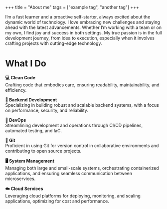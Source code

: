 +++
title = "About me"
tags = ["example tag", "another tag"]
+++

I’m a fast learner and a proactive self-starter, always excited about the dynamic world of technology. I love embracing new challenges and staying ahead with the latest advancements. Whether I’m working with a team or on my own, I find joy and success in both settings. My true passion is in the full development journey, from idea to execution, especially when it involves crafting projects with cutting-edge technology.

# What I Do

**💻 Clean Code**  
Crafting code that embodies care, ensuring readability, maintainability, and efficiency.

**🔧 Backend Development**  
Specializing in building robust and scalable backend systems, with a focus on performance, security, and reliability.

**🚀 DevOps**  
Streamlining development and operations through CI/CD pipelines, automated testing, and IaC.

**📂 Git**  
Proficient in using Git for version control in collaborative environments and contributing to open source projects.

**🖥️ System Management**  
Managing both large and small-scale systems, orchestrating containerized applications, and ensuring seamless communication between microservices.

**☁️ Cloud Services**  
Leveraging cloud platforms for deploying, monitoring, and scaling applications, optimizing for cost and performance.
